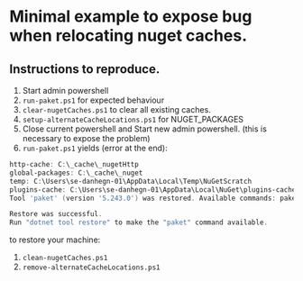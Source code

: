 # Minimal example to expose bug when relocating nuget caches.

## Instructions to reproduce.

1) Start admin powershell
2) `run-paket.ps1` for expected behaviour
3) `clear-nugetCaches.ps1` to clear all existing caches.
4) `setup-alternateCacheLocations.ps1` for NUGET_PACKAGES
5) Close current powershell and Start new admin powershell. (this is necessary to expose the problem)
6) `run-paket.ps1` yields (error at the end):

```powershell
http-cache: C:\_cache\_nugetHttp
global-packages: C:\_cache\_nuget
temp: C:\Users\se-danhegn-01\AppData\Local\Temp\NuGetScratch
plugins-cache: C:\Users\se-danhegn-01\AppData\Local\NuGet\plugins-cache
Tool 'paket' (version '5.243.0') was restored. Available commands: paket

Restore was successful.
Run "dotnet tool restore" to make the "paket" command available.
```

to restore your machine:

1) `clean-nugetCaches.ps1`
2) `remove-alternateCacheLocations.ps1`